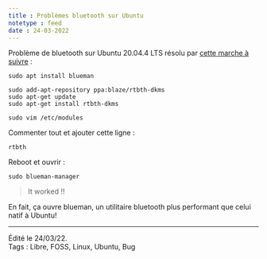 ```yaml
---
title : Problèmes bluetooth sur Ubuntu
notetype : feed
date : 24-03-2022
---
```


Problème de bluetooth sur Ubuntu 20.04.4 LTS résolu par [cette marche à suivre](https://askubuntu.com/questions/1231074/ubuntu-20-04-bluetooth-not-working "Ask Ubuntu : Ubuntu 20-04 bluetooth not working") :

```
sudo apt install blueman

sudo add-apt-repository ppa:blaze/rtbth-dkms
sudo apt-get update
sudo apt-get install rtbth-dkms
```  


``sudo vim /etc/modules``

Commenter tout et ajouter cette ligne :

``rtbth``

Reboot et ouvrir :

``sudo blueman-manager``

> It worked !!

En fait, ça ouvre blueman, un utilitaire bluetooth plus performant que celui natif à Ubuntu!

-----

Édité le 24/03/22.   
Tags : Libre, FOSS, Linux, Ubuntu, Bug
